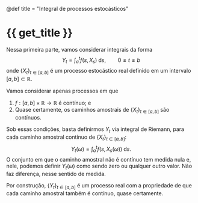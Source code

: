 @def title = "Integral de processos estocásticos"

# {{ get_title }}

Nessa primeira parte, vamos considerar integrais da forma
$$
Y_t = \int_a^t f(s, X_s) \;\mathrm{d}s, \qquad 0 \leq t \leq b
$$
onde $\{X_t\}_{t \in [a, b]}$ é um processo estocástico real definido em um intervalo $[a, b]\subset \mathbb{R}$.

Vamos considerar apenas processos em que

1. $f:[a, b]\times \mathbb{R} \rightarrow \mathbb{R}$ é contínuo; e
2. Quase certamente, os caminhos amostrais de $\{X_t\}_{t\in [a,b]}$ são contínuos.

Sob essas condições, basta definirmos $Y_t$ via integral de Riemann, para cada caminho amostral contínuo de $\{X_t\}_{t\in [a, b]}$:
$$
Y_t(\omega) = \int_a^t f(s, X_s(\omega)) \;\mathrm{d}s.
$$
O conjunto em que o caminho amostral não é contínuo tem medida nula e, nele, podemos definir $Y_t(\omega)$ como sendo zero ou qualquer outro valor. Não faz diferença, nesse sentido de medida.

Por construção, $\{Y_t\}_{t\in [a, b]}$ é um processo real com a propriedade de que cada caminho amostral também é contínuo, quase certamente.
